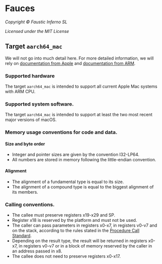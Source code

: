 
# Fauces

*Copyright © Faustic Inferno SL*

*Licensed under the MIT License*

## Target `aarch64_mac`

We will not go into much detail here. For more detailed information, we will rely on [documentation from Apple](https://developer.apple.com/documentation/xcode/writing-arm64-code-for-apple-platforms) and [documentation from ARM](https://github.com/ARM-software/abi-aa).

### Supported hardware

The target `aarch64_mac` is intended to support all current Apple Mac systems with ARM CPU.

### Supported system software.

The target `aarch64_mac` is intended to support at least the two most recent major versions of macOS.

### Memory usage conventions for code and data.

#### Size and byte order

* Integer and pointer sizes are given by the convention I32-LP64.
* All numbers are stored in memory following the little-endian convention.

#### Alignment

* The alignment of a fundamental type is equal to its size.
* The alignment of a compound type is equal to the biggest alignment of its members.

### Calling conventions.

* The callee must preserve registers x19-x29 and SP.
* Register x18 is reserved by the platform and must not be used.
* The caller can pass parameters in registers x0-x7, in registers v0-v7 and on the stack, according to the rules stated in the [Procedure Call Standard](https://github.com/ARM-software/abi-aa/blob/main/aapcs64/aapcs64.rst).
* Depending on the result type, the result will be returned in registers x0-x7, in registers v0-v7 or in a block of memory reserved by the caller in an address passed in x8.
* The callee does not need to preserve registers x0-x17.


